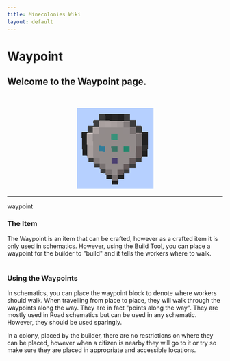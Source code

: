 ```yaml
---
title: Minecolonies Wiki
layout: default
---
```

# Waypoint

## Welcome to the Waypoint page.

<br>
<p style="text-align:center;"><img src="../../assets/images/items/waypoint.png" alt="Waypoint"></p>
<hr/>

<div class="infobox box text-center">
    <recipe>waypoint</recipe>
</div>


### The Item

The Waypoint is an item that can be crafted, however as a crafted item it is only used in schematics. However, using the Build Tool, you can place a waypoint for the builder to "build" and it tells the workers where to walk.  
<br>

### Using the Waypoints

In schematics, you can place the waypoint block to denote where workers should walk. When travelling from place to place, they will walk through the waypoints along the way. They are in fact "points along the way". They are mostly used in Road schematics but can be used in any schematic. However, they should be used sparingly.

In a colony, placed by the builder, there are no restrictions on where they can be placed, however when a citizen is nearby they will go to it or try so make sure they are placed in appropriate and accessible locations. 
